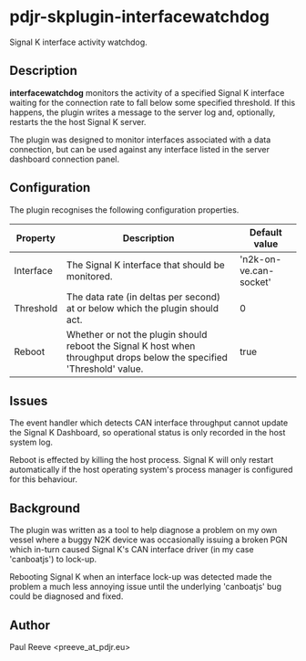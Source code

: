 # pdjr-skplugin-interfacewatchdog

Signal K interface activity watchdog.

## Description

**interfacewatchdog** monitors the activity of a specified Signal K interface
waiting for the connection rate to fall below some specified threshold.
If this happens, the plugin writes a message to the server log and,
optionally, restarts the the host Signal K server.

The plugin was designed to monitor interfaces associated with a data
connection, but can be used against any interface listed in the
server dashboard connection panel.

## Configuration

The plugin recognises the following configuration properties.

Property  | Description | Default value
--------- | --- | ---
Interface | The Signal K interface that should be monitored. | 'n2k-on-ve.can-socket'
Threshold | The data rate (in deltas per second) at or below which the plugin should act. | 0
Reboot    | Whether or not the plugin should reboot the Signal K host when throughput drops below the specified 'Threshold' value. | true

## Issues

The event handler which detects CAN interface throughput cannot update
the Signal K Dashboard, so operational status is only recorded in the
host system log.

Reboot is effected by killing the host process. Signal K will only
restart automatically if the host operating system's process manager
is configured for this behaviour.

## Background

The plugin was written as a tool to help diagnose a problem on my
own vessel where a buggy N2K device was occasionally issuing a
broken PGN which in-turn caused Signal K's CAN interface driver
(in my case 'canboatjs') to lock-up.

Rebooting Signal K when an interface lock-up was detected made the
problem a much less annoying issue until the underlying 'canboatjs'
bug could be diagnosed and fixed.

## Author

Paul Reeve <preeve_at_pdjr.eu>
